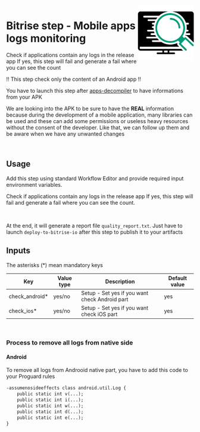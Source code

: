<img align="right" src="assets/icon.svg" width="150" height="150" >

# Bitrise step - Mobile apps logs monitoring

Check if applications contain any logs in the release app
If yes, this step will fail and generate a fail where you can see the count 

!! This step check only the content of an Android app !!

You have to launch this step after [apps-decompiler](https://github.com/imranMnts/bitrise-step-apps-decompiler) to have informations from your APK

We are looking into the APK to be sure to have the **REAL** information because during the development of a mobile application, many libraries can be used and these can add some permissions or useless heavy resources without the consent of the developer. Like that, we can follow up them and be aware when we have any unwanted changes

<br/>

## Usage

Add this step using standard Workflow Editor and provide required input environment variables.

Check if applications contain any logs in the release app
If yes, this step will fail and generate a fail where you can see the count.

<br/>

At the end, it will generate a report file `quality_report.txt`. Just have to launch `deploy-to-bitrise-io` after this step to publish it to your artifacts

## Inputs

The asterisks (*) mean mandatory keys

|Key             |Value type                     |Description    |Default value        
|----------------|-------------|--------------|--------------|
|check_android* |yes/no |Setup - Set yes if you want check Android part|yes|
|check_ios* |yes/no |Setup - Set yes if you want check iOS part|yes|

<br />

### Process to remove all logs from native side

#### Android

To remove all logs from Androoid native part, you have to add this code to your Proguard rules 

```
-assumenosideeffects class android.util.Log {
    public static int v(...);
    public static int i(...);
    public static int w(...);
    public static int d(...);
    public static int e(...);
}
```